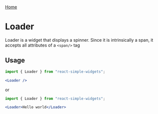 [Home](../../../README.md)

# Loader

Loader is a widget that displays a spinner. Since it is intrinsically a span, it accepts all
attributes of a `<span/>` tag

## Usage

```jsx
import { Loader } from "react-simple-widgets";

<Loader />
```

or

```jsx
import { Loader } from "react-simple-widgets";

<Loader>Hello world</Loader>
```
